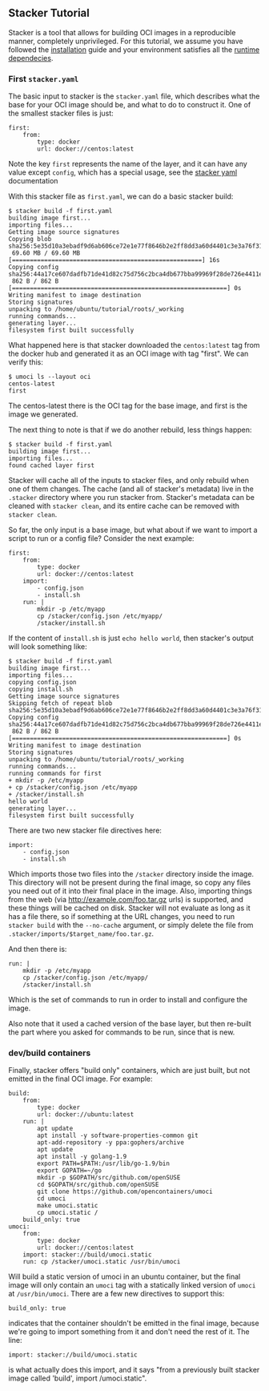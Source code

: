 ## Stacker Tutorial

Stacker is a tool that allows for building OCI images in a reproducible manner,
completely unprivileged. For this tutorial, we assume you have followed the
[installation](install.md) guide and your environment satisfies all the
[runtime dependecies](running.md).

### First `stacker.yaml`

The basic input to stacker is the `stacker.yaml` file, which describes what the
base for your OCI image should be, and what to do to construct it. One of the
smallest stacker files is just:

    first:
        from:
            type: docker
            url: docker://centos:latest

Note the key `first` represents the name of the layer, and it can have any value except
`config`, which has a special usage, see the [stacker yaml](stacker_yaml.md) documentation

With this stacker file as `first.yaml`, we can do a basic stacker build:

    $ stacker build -f first.yaml
    building image first...
    importing files...
    Getting image source signatures
    Copying blob sha256:5e35d10a3ebadf9d6ab606ce72e1e77f8646b2e2ff8dd3a60d4401c3e3a76f31
     69.60 MB / 69.60 MB [=====================================================] 16s
    Copying config sha256:44a17ce607dadfb71de41d82c75d756c2bca4db677bba99969f28de726e4411e
     862 B / 862 B [============================================================] 0s
    Writing manifest to image destination
    Storing signatures
    unpacking to /home/ubuntu/tutorial/roots/_working
    running commands...
    generating layer...
    filesystem first built successfully

What happened here is that stacker downloaded the `centos:latest` tag from the
docker hub and generated it as an OCI image with tag "first". We can verify
this:

    $ umoci ls --layout oci
    centos-latest
    first

The centos-latest there is the OCI tag for the base image, and first is the
image we generated.

The next thing to note is that if we do another rebuild, less things happen:

    $ stacker build -f first.yaml
    building image first...
	importing files...
	found cached layer first

Stacker will cache all of the inputs to stacker files, and only rebuild when
one of them changes. The cache (and all of stacker's metadata) live in the `.stacker` directory where you run stacker from. Stacker's metadata can be cleaned with `stacker clean`, and its entire cache can be removed with `stacker clean`.

So far, the only input is a base image, but what about if we want to import a
script to run or a config file? Consider the next example:

    first:
        from:
            type: docker
            url: docker://centos:latest
        import:
            - config.json
            - install.sh
        run: |
            mkdir -p /etc/myapp
            cp /stacker/config.json /etc/myapp/
            /stacker/install.sh

If the content of `install.sh` is just `echo hello world`, then stacker's
output will look something like:

    $ stacker build -f first.yaml
	building image first...
	importing files...
	copying config.json
	copying install.sh
	Getting image source signatures
	Skipping fetch of repeat blob sha256:5e35d10a3ebadf9d6ab606ce72e1e77f8646b2e2ff8dd3a60d4401c3e3a76f31
	Copying config sha256:44a17ce607dadfb71de41d82c75d756c2bca4db677bba99969f28de726e4411e
	 862 B / 862 B [============================================================] 0s
	Writing manifest to image destination
	Storing signatures
	unpacking to /home/ubuntu/tutorial/roots/_working
	running commands...
	running commands for first
	+ mkdir -p /etc/myapp
	+ cp /stacker/config.json /etc/myapp
	+ /stacker/install.sh
	hello world
	generating layer...
	filesystem first built successfully

There are two new stacker file directives here:

    import:
        - config.json
        - install.sh

Which imports those two files into the `/stacker` directory inside the image.
This directory will not be present during the final image, so copy any files
you need out of it into their final place in the image. Also, importing things
from the web (via http://example.com/foo.tar.gz urls) is supported, and these
things will be cached on disk. Stacker will not evaluate as long as it has a
file there, so if something at the URL changes, you need to run `stacker build`
with the `--no-cache` argument, or simply delete the file from
`.stacker/imports/$target_name/foo.tar.gz`.

And then there is:

    run: |
        mkdir -p /etc/myapp
        cp /stacker/config.json /etc/myapp/
        /stacker/install.sh

Which is the set of commands to run in order to install and configure the
image.

Also note that it used a cached version of the base layer, but then re-built
the part where you asked for commands to be run, since that is new.

### dev/build containers

Finally, stacker offers "build only" containers, which are just built, but not
emitted in the final OCI image. For example:

    build:
        from:
            type: docker
            url: docker://ubuntu:latest
        run: |
            apt update
            apt install -y software-properties-common git
            apt-add-repository -y ppa:gophers/archive
            apt update
            apt install -y golang-1.9
            export PATH=$PATH:/usr/lib/go-1.9/bin
            export GOPATH=~/go
            mkdir -p $GOPATH/src/github.com/openSUSE
            cd $GOPATH/src/github.com/openSUSE
            git clone https://github.com/opencontainers/umoci
            cd umoci
            make umoci.static
            cp umoci.static /
        build_only: true
    umoci:
        from:
            type: docker
            url: docker://centos:latest
        import: stacker://build/umoci.static
        run: cp /stacker/umoci.static /usr/bin/umoci

Will build a static version of umoci in an ubuntu container, but the final
image will only contain an `umoci` tag with a statically linked version of
`umoci` at `/usr/bin/umoci`. There are a few new directives to support this:

    build_only: true

indicates that the container shouldn't be emitted in the final image, because
we're going to import something from it and don't need the rest of it. The
line:

    import: stacker://build/umoci.static

is what actually does this import, and it says "from a previously built stacker
image called 'build', import /umoci.static".
